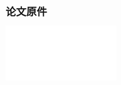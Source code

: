 # 论文原件

<object data="/pdf/paper/HYCOM/Software Design Description for the  HYCOM.pdf" type="application/pdf" width="100%" height="900px">
    <embed src="/pdf/paper/HYCOM/Software Design Description for the  HYCOM.pdf"/>
</object>